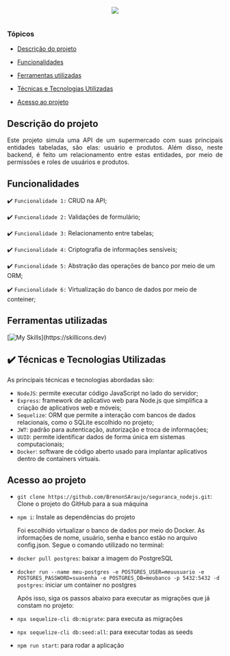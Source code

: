 <p align="center">
<img src="https://github.com/user-attachments/assets/c85f8415-5b75-4294-9758-a498350c1908"/>
<p align="center">
<img loading="lazy" src="http://img.shields.io/static/v1?label=STATUS&message=ABERTO%20PARA%20DESENVOLVIMENTO&color=GREEN&style=for-the-badge" alt="" style="max-width: 100%;"/>
</p>

### Tópicos


- [Descrição do projeto](#descrição-do-projeto)

- [Funcionalidades](#funcionalidades)

- [Ferramentas utilizadas](#ferramentas-utilizadas)

- [Técnicas e Tecnologias Utilizadas](#técnicas-e-tecnologias-utilizadas)

- [Acesso ao projeto](#acesso-ao-projeto)

## Descrição do projeto 

<p align="justify">
 Este projeto simula uma API de um supermercado com suas principais entidades tabeladas, são elas: usuário e produtos. Além disso, neste backend, é feito um relacionamento entre estas entidades, por meio de permissões e roles de usuários e produtos.
</p>

## Funcionalidades

:heavy_check_mark: `Funcionalidade 1:` CRUD na API;

:heavy_check_mark: `Funcionalidade 2:` Validações de formulário;

:heavy_check_mark: `Funcionalidade 3:` Relacionamento entre tabelas;

:heavy_check_mark: `Funcionalidade 4:` Criptografia de informações sensíveis;

:heavy_check_mark: `Funcionalidade 5:` Abstração das operações de banco por meio de um ORM;

:heavy_check_mark: `Funcionalidade 6:` Virtualização do banco de dados por meio de conteiner;


## Ferramentas utilizadas
[![My Skills](https://skillicons.dev/icons?i=nodejs,express,sequelize,docker,)](https://skillicons.dev)

###

## ✔️ Técnicas e Tecnologias Utilizadas

As principais técnicas e tecnologias abordadas são:

- `NodeJS`: permite executar código JavaScript no lado do servidor;
- `Express`: framework de aplicativo web para Node.js que simplifica a criação de aplicativos web e móveis;
- `Sequelize`: ORM que permite a interação com bancos de dados relacionais, como o SQLite escolhido no projeto;
- `JWT`: padrão para autenticação, autorização e troca de informações;
- `UUID`:  permite identificar dados de forma única em sistemas computacionais;
- `Docker`: software de código aberto usado para implantar aplicativos dentro de containers virtuais.


## Acesso ao projeto
  - ``git clone https://github.com/BrenonSAraujo/seguranca_nodejs.git``: Clone o projeto do GitHub para a sua máquina
  
  - ``npm i``: Instale as dependências do projeto
    <p>Foi escolhido virtualizar o banco de dados por meio do Docker. As informações de nome, usuário, senha e banco estão no arquivo config.json. Segue o comando utilizado no terminal: </p>
  - ``docker pull postgres``: baixar a imagem do PostgreSQL
  - ``docker run --name meu-postgres -e POSTGRES_USER=meuusuario -e POSTGRES_PASSWORD=suasenha -e POSTGRES_DB=meubanco -p 5432:5432 -d postgres``: iniciar um container no postgres
    <p>Após isso, siga os passos abaixo para executar as migrações que já constam no projeto:</p>
    
  - ``npx sequelize-cli db:migrate``: para executa as migrações
  
  - ``npx sequelize-cli db:seed:all``: para executar todas as seeds
    
  - ``npm run start``: para rodar a aplicação
    
